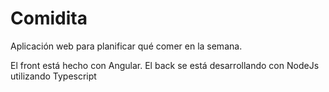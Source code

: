 # Comidita
Aplicación web para planificar qué comer en la semana.

El front está hecho con Angular.
El back se está desarrollando con NodeJs utilizando Typescript
